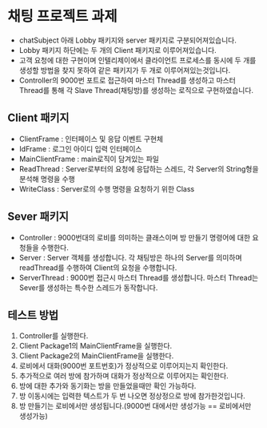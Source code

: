 # 채팅 프로젝트 과제

* chatSubject 아래 Lobby 패키지와 server 패키지로 구분되어져있습니다.
* Lobby 패키지 하단에는 두 개의 Client 패키지로 이루어져있습니다.
* 고객 요청에 대한 구현이며 인텔리제이에서 클라이언트 프로세스를 동시에 두 개를 생성할 방법을 찾지 못하여 같은 패키지가 두 개로 이루어져있는것입니다.
* Controller의 9000번 포트로 접근하여 마스터 Thread를 생성하고 마스터 Thread를 통해 각 Slave Thread(채팅방)를 생성하는 로직으로 구현하였습니다.

## Client 패키지
* ClientFrame : 인터페이스 및 응답 이벤트 구현체
* IdFrame : 로그인 아이디 입력 인터페이스
* MainClientFrame : main로직이 담겨있는 파일
* ReadThread : Server로부터의 요청에 응답하는 스레드, 각 Server의 String형을 분석해 명령을 수행
* WriteClass : Server로의 수행 명령을 요청하기 위한 Class

## Sever 패키지
* Controller : 9000번대의 로비를 의미하는 클래스이며 방 만들기 명령어에 대한 요청들을 수행한다.
* Server : Server 객체를 생성합니다. 각 채팅방은 하나의 Server를 의미하며 readThread를 수행하여 Client의 요청을 수행합니다.
* ServerThread : 9000번 접근시 마스터 Thread를 생성합니다. 마스터 Thread는 Sever를 생성하는 특수한 스레드가 동작합니다.

## 테스트 방법
1. Controller를 실행한다.
2. Client Package1의 MainClientFrame을 실행한다.
3. Client Package2의 MainClientFrame을 실행한다.
4. 로비에서 대화(9000번 포트번호)가 정상적으로 이루어지는지 확인한다.
5. 추가적으로 여러 방에 참가하며 대화가 정상적으로 이루어지는 확인한다.
6. 방에 대한 추가와 동기화는 방을 만들었을때만 확인 가능하다.
7. 방 이동시에는 입력한 텍스트가 두 번 나오면 정상정으로 방에 참가한것입니다.
8. 방 만들기는 로비에서만 생성됩니다.(9000번 대에서만 생성가능 == 로비에서만 생성가능)